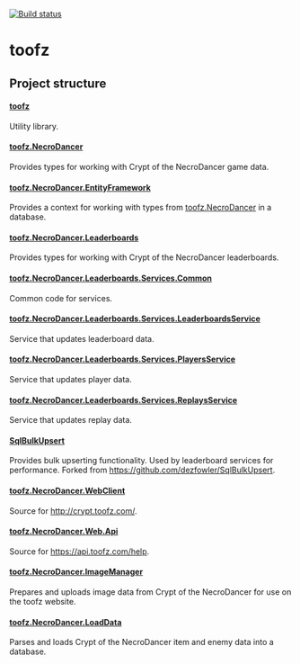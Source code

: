 [![Build status](https://ci.appveyor.com/api/projects/status/kl4iyoueism9ojdo?svg=true)](https://ci.appveyor.com/project/leonard-thieu/toofz-necrodancer)

# toofz

## Project structure

#### [toofz](https://github.com/leonard-thieu/toofz)

Utility library.

#### [toofz.NecroDancer](https://github.com/leonard-thieu/toofz-necrodancer-core)

Provides types for working with Crypt of the NecroDancer game data.

#### [toofz.NecroDancer.EntityFramework](https://github.com/leonard-thieu/toofz-necrodancer-entityframework)

Provides a context for working with types from [toofz.NecroDancer](https://github.com/leonard-thieu/toofz-necrodancer-core) in a database.

#### [toofz.NecroDancer.Leaderboards](https://github.com/leonard-thieu/toofz-necrodancer-leaderboards)

Provides types for working with Crypt of the NecroDancer leaderboards.

#### [toofz.NecroDancer.Leaderboards.Services.Common](https://github.com/leonard-thieu/toofz-necrodancer-leaderboards-services-common)

Common code for services.

#### [toofz.NecroDancer.Leaderboards.Services.LeaderboardsService](toofz.NecroDancer.Leaderboards.Services.LeaderboardsService)

Service that updates leaderboard data.

#### [toofz.NecroDancer.Leaderboards.Services.PlayersService](toofz.NecroDancer.Leaderboards.Services.PlayersService)

Service that updates player data.

#### [toofz.NecroDancer.Leaderboards.Services.ReplaysService](toofz.NecroDancer.Leaderboards.Services.ReplaysService)

Service that updates replay data.

#### [SqlBulkUpsert](https://github.com/leonard-thieu/SqlBulkUpsert)

Provides bulk upserting functionality. Used by leaderboard services for performance. Forked from https://github.com/dezfowler/SqlBulkUpsert.

#### [toofz.NecroDancer.WebClient](https://github.com/leonard-thieu/toofz-necrodancer-webclient)

Source for http://crypt.toofz.com/.

#### [toofz.NecroDancer.Web.Api](https://github.com/leonard-thieu/toofz-necrodancer-web-api)

Source for https://api.toofz.com/help.

#### [toofz.NecroDancer.ImageManager](https://github.com/leonard-thieu/toofz-necrodancer-imagemanager)

Prepares and uploads image data from Crypt of the NecroDancer for use on the toofz website.

#### [toofz.NecroDancer.LoadData](https://github.com/leonard-thieu/toofz-necrodancer-loaddata)

Parses and loads Crypt of the NecroDancer item and enemy data into a database.
